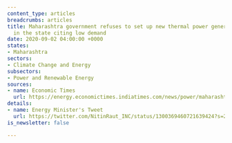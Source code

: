 ```yaml
---
content_type: articles
breadcrumbs: articles
title: Maharashtra government refuses to set up new thermal power generation units
  in the state citing low demand
date: 2020-09-02 04:00:00 +0000
states:
- Maharashtra
sectors:
- Climate Change and Energy
subsectors:
- Power and Renewable Energy
sources:
- name: Economic Times
  url: https://energy.economictimes.indiatimes.com/news/power/maharashtra-no-new-thermal-power-units-in-state-says-raut/77795901
details:
- name: Energy Minister's Tweet
  url: https://twitter.com/NitinRaut_INC/status/1300369460721639424?s=20
is_newsletter: false

---
```


